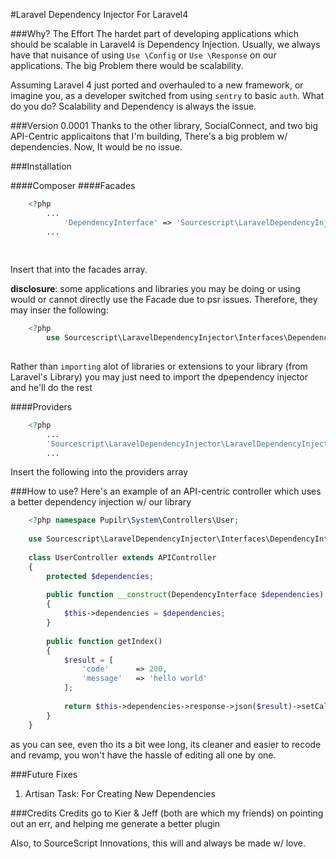 #Laravel Dependency Injector For Laravel4


###Why? The Effort
The hardet part of developing applications which should be scalable in Laravel4 is Dependency Injection. Usually, we always have that nuisance of using `Use \Config` or `Use \Response` on our applications. The big Problem there would be scalability.

Assuming Laravel 4 just ported and overhauled to a new framework, or imagine you, as a developer switched from using `sentry` to basic `auth`. What do you do? Scalability and Dependency is always the issue.

###Version 0.0001
Thanks to the other library, SocialConnect, and two big API-Centric applicaitons that I'm building, There's a big problem w/ dependencies. Now, It would be no issue.

###Installation

####Composer
####Facades
```php
    <?php
        ...
            'DependencyInterface' => 'Sourcescript\LaravelDependencyInjector\Facades\DependencyFacade'
        ...
    
    
```

Insert that into the facades array.

**disclosure**: some applications and libraries you may be doing or using would or cannot directly use the Facade due to psr issues. Therefore, they may inser the following:

```php
    <?php
        use Sourcescript\LaravelDependencyInjector\Interfaces\DependencyInterface;
    
```

Rather than `importing` alot of libraries or extensions to your library (from Laravel's Library) you may just need to import the dpependency injector and he'll do the rest


####Providers
```php
    <?php
        ...
        'Sourcescript\LaravelDependencyInjector\LaravelDependencyInjectorServiceProvider'
        ...
```

Insert the following into the providers array


###How to use?
Here's an example of an API-centric controller which uses a better dependency injection w/ our library

```php
    <?php namespace Pupilr\System\Controllers\User;
    
    use Sourcescript\LaravelDependencyInjector\Interfaces\DependencyInterface;
    
    class UserController extends APIController
    {
        protected $dependencies;
        
        public function __construct(DependencyInterface $dependencies)
        {
            $this->dependencies = $dependencies;
        }
        
        public function getIndex()
        {
            $result = [
                'code'      => 200,
                'message'   => 'hello world'
            ];
            
            return $this->dependencies->response->json($result)->setCallback($this->dependencies->input->get('callback'));
        }
    }
```

as you can see, even tho its a bit wee long, its cleaner and easier to recode and revamp, you won't have the hassle of editing all one by one.

###Future Fixes
1. Artisan Task: For Creating New Dependencies

###Credits
Credits go to Kier & Jeff (both are which my friends) on pointing out an err, and helping me generate a better plugin

Also, to SourceScript Innovations, this will and always be made w/ love.
